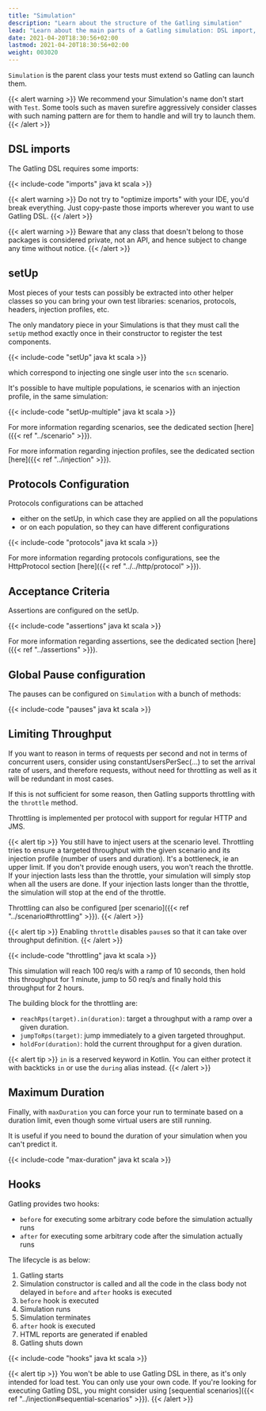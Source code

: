 ```yaml
---
title: "Simulation"
description: "Learn about the structure of the Gatling simulation"
lead: "Learn about the main parts of a Gatling simulation: DSL import, scenario definition, simulation definitions, hooks"
date: 2021-04-20T18:30:56+02:00
lastmod: 2021-04-20T18:30:56+02:00
weight: 003020
---
```


`Simulation` is the parent class your tests must extend so Gatling can launch them.

{{< alert warning >}}
We recommend your Simulation's name don't start with `Test`.
Some tools such as maven surefire aggressively consider classes with such naming pattern are for them to handle and will try to launch them.
{{< /alert >}}

## DSL imports

The Gatling DSL requires some imports:

{{< include-code "imports" java kt scala >}}

{{< alert warning >}}
Do not try to "optimize imports" with your IDE, you'd break everything.
Just copy-paste those imports wherever you want to use Gatling DSL.
{{< /alert >}}

{{< alert warning >}}
Beware that any class that doesn't belong to those packages is considered private, not an API, and hence subject to change any time without notice.
{{< /alert >}}

## setUp

Most pieces of your tests can possibly be extracted into other helper classes so you can bring your own test libraries: scenarios, protocols, headers, injection profiles, etc.

The only mandatory piece in your Simulations is that they must call the `setUp` method exactly once in their constructor to register the test components.

{{< include-code "setUp" java kt scala >}}

which correspond to injecting one single user into the `scn` scenario.

It's possible to have multiple populations, ie scenarios with an injection profile, in the same simulation:

{{< include-code "setUp-multiple" java kt scala >}}

For more information regarding scenarios, see the dedicated section [here]({{< ref "../scenario" >}}).

For more information regarding injection profiles, see the dedicated section [here]({{< ref "../injection" >}}).

## Protocols Configuration

Protocols configurations can be attached
* either on the setUp, in which case they are applied on all the populations
* or on each population, so they can have different configurations

{{< include-code "protocols" java kt scala >}}

For more information regarding protocols configurations, see the HttpProtocol section [here]({{< ref "../../http/protocol" >}}).

## Acceptance Criteria

Assertions are configured on the setUp.

{{< include-code "assertions" java kt scala >}}

For more information regarding assertions, see the dedicated section [here]({{< ref "../assertions" >}}).

## Global Pause configuration

The pauses can be configured on `Simulation` with a bunch of methods:

{{< include-code "pauses" java kt scala >}}

## Limiting Throughput

If you want to reason in terms of requests per second and not in terms of concurrent users,
consider using constantUsersPerSec(...) to set the arrival rate of users, and therefore requests,
without need for throttling as well as it will be redundant in most cases.

If this is not sufficient for some reason, then Gatling supports throttling with the `throttle` method.

Throttling is implemented per protocol with support for regular HTTP and JMS.

{{< alert tip >}}
You still have to inject users at the scenario level.
Throttling tries to ensure a targeted throughput with the given scenario and its injection profile (number of users and duration).
It's a bottleneck, ie an upper limit.
If you don't provide enough users, you won't reach the throttle.
If your injection lasts less than the throttle, your simulation will simply stop when all the users are done.
If your injection lasts longer than the throttle, the simulation will stop at the end of the throttle.

Throttling can also be configured [per scenario]({{< ref "../scenario#throttling" >}}).
{{< /alert >}}

{{< alert tip >}}
Enabling `throttle` disables `pause`s so that it can take over throughput definition.
{{< /alert >}}

{{< include-code "throttling" java kt scala >}}

This simulation will reach 100 req/s with a ramp of 10 seconds, then hold this throughput for 1 minute, jump to 50 req/s and finally hold this throughput for 2 hours.

The building block for the throttling are:

* `reachRps(target).in(duration)`: target a throughput with a ramp over a given duration.
* `jumpToRps(target)`: jump immediately to a given targeted throughput.
* `holdFor(duration)`: hold the current throughput for a given duration.

{{< alert tip >}}
`in` is a reserved keyword in Kotlin.
You can either protect it with backticks ``in`` or use the `during` alias instead.
{{< /alert >}}

## Maximum Duration

Finally, with `maxDuration` you can force your run to terminate based on a duration limit, even though some virtual users are still running.

It is useful if you need to bound the duration of your simulation when you can't predict it.

{{< include-code "max-duration" java kt scala >}}

## Hooks

Gatling provides two hooks:

* `before` for executing some arbitrary code before the simulation actually runs
* `after` for executing some arbitrary code after the simulation actually runs

The lifecycle is as below:

1. Gatling starts
2. Simulation constructor is called and all the code in the class body not delayed in `before` and `after` hooks is executed
3. `before` hook is executed
4. Simulation runs
5. Simulation terminates
6. `after` hook is executed
7. HTML reports are generated if enabled
8. Gatling shuts down

{{< include-code "hooks" java kt scala >}}

{{< alert tip >}}
You won't be able to use Gatling DSL in there, as it's only intended for load test. You can only use your own code.
If you're looking for executing Gatling DSL, you might consider using [sequential scenarios]({{< ref "../injection#sequential-scenarios" >}}).
{{< /alert >}}
